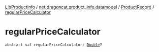 [LibProductInfo](../../index.md) / [net.dragoncat.product_info.datamodel](../index.md) / [ProductRecord](index.md) / [regularPriceCalculator](./regular-price-calculator.md)

# regularPriceCalculator

`abstract val regularPriceCalculator: `[`Double`](https://kotlinlang.org/api/latest/jvm/stdlib/kotlin/-double/index.html)`?`